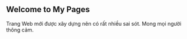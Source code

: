 ## Welcome to My Pages

Trang Web mới được xây dựng nên có rất nhiều sai sót.
Mong mọi người thông cảm.
